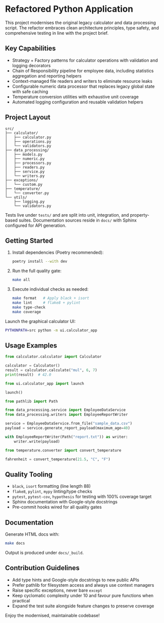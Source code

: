 # Refactored Python Application

This project modernises the original legacy calculator and data processing script. The refactor embraces clean architecture principles, type safety, and comprehensive testing in line with the project brief.

## Key Capabilities
- Strategy + Factory patterns for calculator operations with validation and logging decorators
- Chain of Responsibility pipeline for employee data, including statistics aggregation and reporting helpers
- Context-managed file readers and writers to eliminate resource leaks
- Configurable numeric data processor that replaces legacy global state with safe caching
- Temperature conversion utilities with exhaustive unit coverage
- Automated logging configuration and reusable validation helpers

## Project Layout
```
src/
├── calculator/
│   ├── calculator.py
│   ├── operations.py
│   └── validators.py
├── data_processing/
│   ├── models.py
│   ├── numeric.py
│   ├── processors.py
│   ├── readers.py
│   ├── service.py
│   └── writers.py
├── exceptions/
│   └── custom.py
├── temperature/
│   └── converter.py
└── utils/
    ├── logging.py
    └── validators.py
```

Tests live under `tests/` and are split into unit, integration, and property-based suites. Documentation sources reside in `docs/` with Sphinx configured for API generation.

## Getting Started
1. Install dependencies (Poetry recommended):
   ```bash
   poetry install --with dev
   ```
2. Run the full quality gate:
   ```bash
   make all
   ```
3. Execute individual checks as needed:
   ```bash
   make format   # Apply black + isort
   make lint     # flake8 + pylint
   make type-check
   make coverage
   ```

Launch the graphical calculator UI:
```bash
PYTHONPATH=src python -m ui.calculator_app
```

## Usage Examples
```python
from calculator.calculator import Calculator

calculator = Calculator()
result = calculator.calculate("mul", 6, 7)
print(result)  # 42.0
```

```python
from ui.calculator_app import launch

launch()
```

```python
from pathlib import Path

from data_processing.service import EmployeeDataService
from data_processing.writers import EmployeeReportWriter

service = EmployeeDataService.from_file("sample_data.csv")
payload = service.generate_report_payload(maximum_age=40)

with EmployeeReportWriter(Path("report.txt")) as writer:
    writer.write(payload)
```

```python
from temperature.converter import convert_temperature

fahrenheit = convert_temperature(21.5, "C", "F")
```

## Quality Tooling
- `black`, `isort` formatting (line length 88)
- `flake8`, `pylint`, `mypy` linting/type checks
- `pytest`, `pytest-cov`, `hypothesis` for testing with 100% coverage target
- Sphinx documentation with Google-style docstrings
- Pre-commit hooks wired for all quality gates

## Documentation
Generate HTML docs with:
```bash
make docs
```
Output is produced under `docs/_build`.

## Contribution Guidelines
- Add type hints and Google-style docstrings to new public APIs
- Prefer pathlib for filesystem access and always use context managers
- Raise specific exceptions, never bare `except`
- Keep cyclomatic complexity under 10 and favour pure functions when practical
- Expand the test suite alongside feature changes to preserve coverage

Enjoy the modernised, maintainable codebase!
